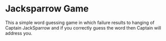 # Jacksparrow Game
This a simple word guessing game in which failure results to hanging of Captain JackSparrow and if you correctly guess the word then Captain will address you.
   
